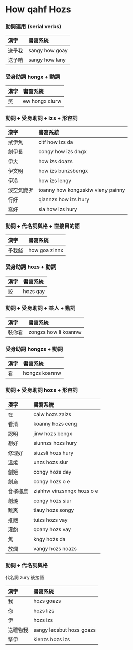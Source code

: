 # How qahf Hozs

### 動詞連用 (serial verbs)

| 漢字 | 書寫系統 |
| :--- | :--- |
| 送予我 | sangy how goay |
| 送予咱 | sangy how lany |

### 受身助詞 hongx + 動詞

| 漢字 | 書寫系統 |
| :--- | :--- |
| 笑 | ew hongx ciurw |

### 動詞 + 受身助詞 + izs + 形容詞

| 漢字 | 書寫系統 |
| :--- | :--- |
| 拭伊焦 | citf how izs da |
| 創伊長 | congy how izs dngx |
| 伊大 | how izs doazs |
| 伊文明 | how izs bunzsbengx |
| 伊冷 | how izs lengy |
| 湠空氣變歹 | toanny how kongzskiw vieny painny |
| 行好 | qiannzs how izs hury |
| 寫好 | sia how izs hury |

### 動詞 + 代名詞與格 + 直接目的語

| 漢字 | 書寫系統 |
| :--- | :--- |
| 予我錢 | how goa zinnx |

### 受身助詞 hozs + 動詞

| 漢字 | 書寫系統 |
| :--- | :--- |
| 絞 | hozs qay |

### 動詞 + 受身助詞 + 某人 + 動詞

| 漢字 | 書寫系統 |
| :--- | :--- |
| 裝你看 | zongzs how li koannw |

### 受身助詞 hongzs + 動詞

| 漢字 | 書寫系統 |
| :--- | :--- |
| 看 | hongzs koannw |

### 動詞 + 受身助詞 hozs + 形容詞

| 漢字 | 書寫系統 |
| :--- | :--- |
| 在 | caiw hozs zaizs |
| 看清 | koanny hozs ceng |
| 認明 | jinw hozs bengx |
| 想好 | siunnzs hozs hury |
| 修理好 | siuzsli hozs hury |
| 溫燒 | unzs hozs siur |
| 創短 | congy hozs dey |
| 創烏 | congy hozs o e |
| 食檳榔烏 | ziahhw vinzsnngx hozs o e |
| 創燒 | congy hozs siur |
| 跳爽 | tiauy hozs songy |
| 推飽 | tuizs hozs vay |
| 灌飽 | qoany hozs vay |
| 焦 | kngy hozs da |
| 放爛 | vangy hozs noazs |

### 動詞 + 代名詞與格

代名詞 zury 後接語

| 漢字 | 書寫系統 |
| :--- | :--- |
| 我 | hozs goazs |
| 你 | hozs lizs |
| 伊 | hozs izs |
| 送禮物我 | sangy lecsbut hozs goazs |
| 掔伊 | kienzs hozs izs |
